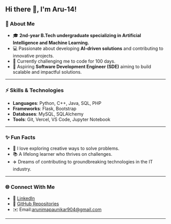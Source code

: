 ## Hi there 👋, I'm Aru-14!

### 🌟 About Me  
- 🎓 **2nd-year B.Tech undergraduate specializing in Artificial Intelligence and Machine Learning.**  
- 💻 Passionate about developing **AI-driven solutions** and contributing to innovative projects.  
- 🌱 Currently challenging me to code for 100 days.
- 🤖 Aspiring **Software Development Engineer (SDE)** aiming to build scalable and impactful solutions.  

---

### ⚡ Skills & Technologies  
- **Languages**: Python, C++, Java, SQL, PHP  
- **Frameworks**: Flask, Bootstrap  
- **Databases**: MySQL, SQLAlchemy  
- **Tools**: Git, Vercel, VS Code, Jupyter Notebook   

---

### ✨ Fun Facts  
- 🎨 I love exploring creative ways to solve problems.  
- 📚 A lifelong learner who thrives on challenges.  
- ✈️ Dreams of contributing to groundbreaking technologies in the IT industry.  

---
### 🌐 Connect With Me   
- 💼 [LinkedIn](https://www.linkedin.com/in/arunima-paunikar/)  
- 📂 [GitHub Repositories](https://github.com/Aru-14)  
- ✉️ Email:[arunimapaunikar904@gmail.com](arunimapaunikar904@gmail.com)  

---
